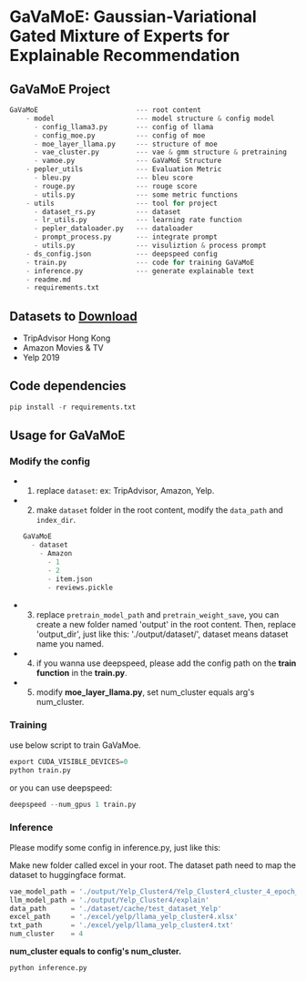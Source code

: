 # GaVaMoE: Gaussian-Variational Gated Mixture of Experts for Explainable Recommendation
## GaVaMoE Project 

```python
GaVaMoE                        --- root content    
    - model                    --- model structure & config model
      - config_llama3.py       --- config of llama      
      - config_moe.py          --- config of moe 
      - moe_layer_llama.py     --- structure of moe
      - vae_cluster.py         --- vae & gmm structure & pretraining
      - vamoe.py               --- GaVaMoE Structure
    - pepler_utils             --- Evaluation Metric
      - bleu.py                --- bleu score
      - rouge.py               --- rouge score
      - utils.py               --- some metric functions
    - utils                    --- tool for project
      - dataset_rs.py          --- dataset
      - lr_utils.py            --- learning rate function
      - pepler_dataloader.py   --- dataloader
      - prompt_process.py      --- integrate prompt 
      - utils.py               --- visuliztion & process prompt
    - ds_config.json           --- deepspeed config 
    - train.py                 --- code for training GaVaMoE
    - inference.py             --- generate explainable text
    - readme.md
    - requirements.txt 
```

## Datasets to [Download](https://github.com/lileipisces/PEPLER?tab=readme-ov-file#datasets-to-download)

- TripAdvisor Hong Kong
- Amazon Movies & TV
- Yelp 2019

## Code dependencies

```python
pip install -r requirements.txt 
```

## Usage for GaVaMoE 

### Modify the config

- 1. replace `dataset`: ex: TripAdvisor, Amazon, Yelp.

- 2. make `dataset` folder in the root content, modify the `data_path` and `index_dir`.

  ```python
  GaVaMoE
    - dataset
      - Amazon
        - 1
        - 2
        - item.json
        - reviews.pickle
  ```

- 3. replace `pretrain_model_path`  and `pretrain_weight_save`, you can create a new folder named 'output' in the root content. Then, replace 'output_dir', just like this: './output/dataset/', dataset means dataset name you named.
- 4. if you wanna use deepspeed, please add the config path on the **train function** in the **train.py**.
- 5. modify **moe_layer_llama.py**, set num_cluster equals arg's num_cluster.

### Training 

use below script to train GaVaMoe.

```python
export CUDA_VISIBLE_DEVICES=0
python train.py
```

or you can use deepspeed:

```python
deepspeed --num_gpus 1 train.py 
```

### Inference

Please modify some config in inference.py, just like this:

Make new folder called excel in your root. The dataset path need to map the dataset to huggingface format.

```python
vae_model_path = './output/Yelp_Cluster4/Yelp_Cluster4_cluster_4_epoch_20.pth'
llm_model_path = './output/Yelp_Cluster4/explain'
data_path      = './dataset/cache/test_dataset_Yelp'
excel_path     = './excel/yelp/llama_yelp_cluster4.xlsx'
txt_path       = './excel/yelp/llama_yelp_cluster4.txt'
num_cluster    = 4 
```

**num_cluster equals to config's num_cluster.**

```python
python inference.py
```
